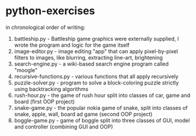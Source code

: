 # python-exercises
in chronological order of writing:
1) battleship.py - Battleship game graphics were externally supplied, I wrote the program and logic for the game itself
2) image-editor.py - image editing "app" that can apply pixel-by-pixel filters to images, like blurring, extracting line-art, brightening
3) search-engine.py - a wiki-based search engine program called "moogle"
4) recursive-functions.py - various functions that all apply recursively
5) puzzle-solver.py - program to solve a block-coloring puzzle strictly using backtracking algorithms
6) rush-hour.py - the game of rush hour split into classes of car, game and board (first OOP project)
7) snake-game.py - the popular nokia game of snake, split into classes of snake, apple, wall, board ad game (second OOP project)
8) boggle-game.py - game of boggle split into three classes of GUI, model and controller (combining GUI and OOP)



